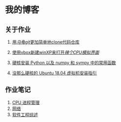 # 我的博客

## 关于作业

1. <a href="001(forlab01">用*乌龟git*更加简单地clone代码仓库</a>

2. <a href="002(forlab07">使用vbox新建winXP来打开*辣个CPU模拟界面*</a>

3. <a href="003(forlab10">硬核安装 Python 以及 numpy 和 sympy 中的常用函数</a>

4. <a href="004(forlab15">没那么硬核的 Ubuntu 18.04 虚拟机安装指引</a>

## 作业笔记

1. <a href="note/CPUmanagement">CPU 进程管理</a>
2. <a href="note/Network_and_WWW">网络</a>
3. <a href="note/SEreview">软件工程综述</a>
